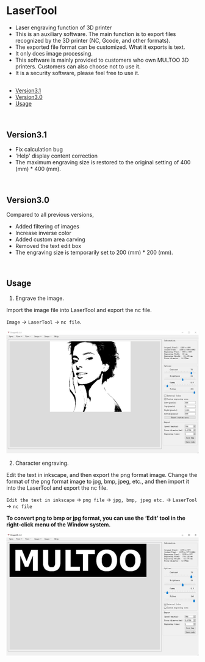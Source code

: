 # LaserTool

- Laser engraving function of 3D printer
- This is an auxiliary software. The main function is to export files recognized by the 3D printer (NC, Gcode, and other formats).
- The exported file format can be customized. What it exports is text.
- It only does image processing.
- This software is mainly provided to customers who own MULTOO 3D printers. Customers can also choose not to use it. 
- It is a security software, please feel free to use it.
&nbsp;



## 

- [Version3.1](#version3_1)
- [Version3.0](#version3_0)
- [Usage](#usage)


&nbsp;




<span id = "version3_1"></span>
## Version3.1

- Fix calculation bug
- 'Help' display content correction
- The maximum engraving size is restored to the original setting of 400 (mm) * 400 (mm).

&nbsp;





<span id = "version3_0"></span>
## Version3.0

Compared to all previous versions,
- Added filtering of images
- Increase inverse color
- Added custom area carving
- Removed the text edit box
- The engraving size is temporarily set to 200 (mm) * 200 (mm).

&nbsp;



## Usage

1. Engrave the image.

Import the image file into LaserTool and export the nc file.

`Image` -> `LaserTool` -> `nc file`.


![Image](https://github.com/MULTOO-3DPrinter/LaserTool/blob/22f24202218b236eb1e4903bc263fe9470a5a678/images/2.png)






2. Character engraving.

Edit the text in inkscape, and then export the png format image. Change the format of the png format image to jpg, bmp, jpeg, etc., and then import it into the LaserTool and export the nc file.

`Edit the text in inkscape` -> `png file` -> `jpg, bmp, jpeg etc.` -> `LaserTool` -> `nc file`

**To convert png to bmp or jpg format, you can use the ‘Edit’ tool in the right-click menu of the Window system.**

![Image](https://github.com/MULTOO-3DPrinter/LaserTool/blob/e70e9f90d849fed1870f93785b2d43514e641d02/images/text.png)


